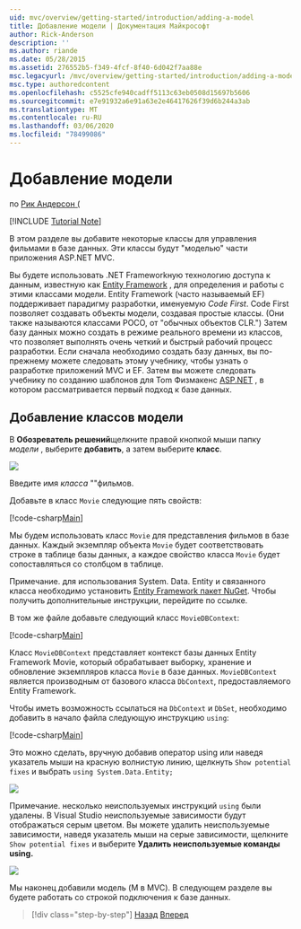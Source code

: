```yaml
---
uid: mvc/overview/getting-started/introduction/adding-a-model
title: Добавление модели | Документация Майкрософт
author: Rick-Anderson
description: ''
ms.author: riande
ms.date: 05/28/2015
ms.assetid: 276552b5-f349-4fcf-8f40-6d042f7aa88e
msc.legacyurl: /mvc/overview/getting-started/introduction/adding-a-model
msc.type: authoredcontent
ms.openlocfilehash: c5525cfe940cadff5113c63eb0508d15697b5606
ms.sourcegitcommit: e7e91932a6e91a63e2e46417626f39d6b244a3ab
ms.translationtype: MT
ms.contentlocale: ru-RU
ms.lasthandoff: 03/06/2020
ms.locfileid: "78499086"
---
```

# <a name="adding-a-model"></a>Добавление модели

по [Рик Андерсон (](https://twitter.com/RickAndMSFT)

[!INCLUDE [Tutorial Note](index.md)]

В этом разделе вы добавите некоторые классы для управления фильмами в базе данных. Эти классы будут &quot;моделью&quot; части приложения ASP.NET MVC.

Вы будете использовать .NET Frameworkную технологию доступа к данным, известную как [Entity Framework](https://docs.microsoft.com/ef/) , для определения и работы с этими классами модели. Entity Framework (часто называемый EF) поддерживает парадигму разработки, именуемую *Code First*. Code First позволяет создавать объекты модели, создавая простые классы. (Они также называются классами POCO, от &quot;обычных объектов CLR.&quot;) Затем базу данных можно создать в режиме реального времени из классов, что позволяет выполнять очень четкий и быстрый рабочий процесс разработки. Если сначала необходимо создать базу данных, вы по-прежнему можете следовать этому учебнику, чтобы узнать о разработке приложений MVC и EF. Затем вы можете следовать учебнику по созданию шаблонов для Tom Физмакенс [ASP.NET](xref:visual-studio/overview/2013/aspnet-scaffolding-overview) , в котором рассматривается первый подход к базе данных.

## <a name="adding-model-classes"></a>Добавление классов модели

В **Обозреватель решений**щелкните правой кнопкой мыши папку *модели* , выберите **добавить**, а затем выберите **класс**.

![](adding-a-model/_static/image1.png)

Введите имя *класса* &quot;&quot;фильмов.

Добавьте в класс `Movie` следующие пять свойств:

[!code-csharp[Main](adding-a-model/samples/sample1.cs)]

Мы будем использовать класс `Movie` для представления фильмов в базе данных. Каждый экземпляр объекта `Movie` будет соответствовать строке в таблице базы данных, а каждое свойство класса `Movie` будет сопоставляться со столбцом в таблице.

Примечание. для использования System. Data. Entity и связанного класса необходимо установить [Entity Framework пакет NuGet](https://www.nuget.org/packages/EntityFramework/). Чтобы получить дополнительные инструкции, перейдите по ссылке.

В том же файле добавьте следующий класс `MovieDBContext`:

[!code-csharp[Main](adding-a-model/samples/sample2.cs?highlight=2,15-18)]

Класс `MovieDBContext` представляет контекст базы данных Entity Framework Movie, который обрабатывает выборку, хранение и обновление экземпляров класса `Movie` в базе данных. `MovieDBContext` является производным от базового класса `DbContext`, предоставляемого Entity Framework.

Чтобы иметь возможность ссылаться на `DbContext` и `DbSet`, необходимо добавить в начало файла следующую инструкцию `using`:

[!code-csharp[Main](adding-a-model/samples/sample3.cs)]

Это можно сделать, вручную добавив оператор using или наведя указатель мыши на красную волнистую линию, щелкнуть `Show potential fixes` и выбрать `using System.Data.Entity;`

![](adding-a-model/_static/image2.png)

Примечание. несколько неиспользуемых инструкций `using` были удалены. В Visual Studio неиспользуемые зависимости будут отображаться серым цветом. Вы можете удалить неиспользуемые зависимости, наведя указатель мыши на серые зависимости, щелкните `Show potential fixes` и выберите **Удалить неиспользуемые команды using.**

![](adding-a-model/_static/image3.png)

Мы наконец добавили модель (M в MVC). В следующем разделе вы будете работать со строкой подключения к базе данных.

> [!div class="step-by-step"]
> [Назад](adding-a-view.md)
> [Вперед](creating-a-connection-string.md)
